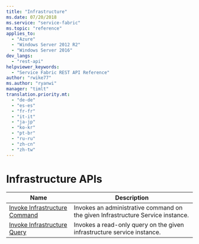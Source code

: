 ```yaml
---
title: "Infrastructure"
ms.date: 07/20/2018
ms.service: "service-fabric"
ms.topic: "reference"
applies_to: 
  - "Azure"
  - "Windows Server 2012 R2"
  - "Windows Server 2016"
dev_langs: 
  - "rest-api"
helpviewer_keywords: 
  - "Service Fabric REST API Reference"
author: "rwike77"
ms.author: "ryanwi"
manager: "timlt"
translation.priority.mt: 
  - "de-de"
  - "es-es"
  - "fr-fr"
  - "it-it"
  - "ja-jp"
  - "ko-kr"
  - "pt-br"
  - "ru-ru"
  - "zh-cn"
  - "zh-tw"
---
```

# Infrastructure APIs

| Name | Description |
| --- | --- |
| [Invoke Infrastructure Command](sfclient-v63-api-invokeinfrastructurecommand.md) | Invokes an administrative command on the given Infrastructure Service instance.<br/> |
| [Invoke Infrastructure Query](sfclient-v63-api-invokeinfrastructurequery.md) | Invokes a read-only query on the given infrastructure service instance.<br/> |

